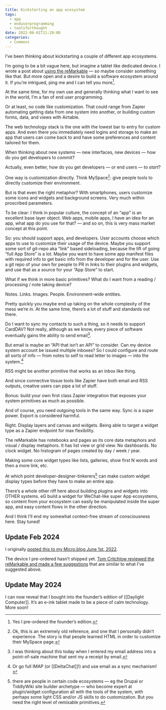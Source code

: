 ```yaml
---
title: Kickstarting an app ecosystem
tags:
  - app
  - enduserprogramming
  - toolsforthought
date: 2022-06-01T21:20:00
categories:
  - Commons
---
```

I’ve been thinking about kickstarting a couple of different app ecosystems.

I’m going to be a bit vague here, but imagine a tablet like dedicated device. I wrote a post about [using the reMarkable](https://bmannconsulting.com/blog/2021/02/14/remarkable-tablet-first-usage/) — so maybe consider something like that. But more open and a desire to build a software ecosystem around it. If you’re intrigued, ping me and I can tell you more[^preorder].

[^preorder]: Yes I pre-ordered the founder’s edition. 

At the same time, for my own use and generally thinking what I want to see in the world, I’m a fan of end user programming.

Or at least, no code like customization. That could range from Zapier automating getting data from one system into another, or building custom forms, data, and views with Airtable. 

The web technology stack is the one with the lowest bar to entry for custom apps. And even there you immediately need logins and storage to make an app that users can come back to and have some preferences and content tailored for them. 

When thinking about new systems — new interfaces, new devices — how do you get developers to commit?

Actually, even better, how do you get developers — or end users — to _start_?

One way is customization directly. Think MySpace[^myspace]: give people tools to directly customize their environment. 

[^myspace]: Ok, this is an extremely old reference, and one that I personally didn’t experience. The story is that people learned HTML in order to customize their MySpace page.

But is that even the right metaphor? With smartphones, users customize some icons and widgets and background screens. Very much within proscribed parameters. 

To be clear: I think in popular culture, the concept of an “app” is an excellent base layer object. Web apps, mobile apps, I have an idea for an app, what app do you use for that? — and so on, this is very mass market concept at this point. 

So: you should support apps, and developers. User accounts choose which apps to use to customize their usage of the device. Maybe you support some sort of git-repo aka “link” based sideloading, because the lift of going “full App Store” is a lot. Maybe you want to have some app manifest files with required info to get basic info from the developer and for the user. Use a git repo of your own for people to PR in links to their plugins and widgets, and use that as a source for your “App Store” to start. 

What if we think in more basic primitives? What do I want from a reading / processing / note taking device? 

Notes. Links. Images. People. Environment-wide entities.

Pretty quickly you maybe end up taking on the whole complexity of the mess we’re in. At the same time, there’s a lot of stuff and standards out there.

Do I want to sync my contacts to such a thing, so it needs to support CardDAV? Not really, although as we know, every piece of software eventually gains the ability to send email[^pos].

[^pos]: I was thinking about this today when I entered my email address into a point-of-sale machine that sent my a receipt by email. 

But email is maybe an “API that isn’t an API” to consider. Can my device system account be issued multiple inboxes? So I could configure and route all sorts of info — from notes to self to read letter to images — into the system.[^imap]

[^imap]: Or go full IMAP (or [[DeltaChat]]!) and use email as a sync mechanism!

RSS might be another primitive that works as an inbox like thing. 

And since connective tissue tools like Zapier have both email and RSS outputs, creative users can pipe a lot of stuff.  

Bonus: build your own first class Zapier integration that exposes your system primitives as much as possible.

And of course, you need outgoing tools in the same way. Sync is a super power. Export is considered harmful. 

Right. Display layers and canvas and widgets. Being able to target a widget type as a Zapier endpoint for max flexibility. 

The reMarkable has notebooks and pages as its core data metaphors and visual / display metaphors. It has list view or grid view. No dashboards. No clock widget. No histogram of pages created by day / week / year. 

Making some core widget types like lists, galleries, show first N words and then a more link, etc. 

At which point developer-designer-tinkerers[^sitebuilder] can make custom widget display types before they have to make an entire app. 

[^sitebuilder]: there are people in certain code ecosystems — eg the Drupal or TiddlyWiki site builder archetype — who become expert at plugin/widget configuration all with the tools of the system, with perhaps some light CSS and/or JS skills to do customization. But you need the right level of remixable primitives. 

There’s a whole other riff here about building plugins and widgets into OTHER systems. eG build a widget for WeChat-like super App ecosystems, so content from your ecosystem can easily be manipulated inside the super app, and easy content flows in the other direction. 

And I think I’ll end my somewhat context-free stream of consciousness here. Stay tuned!

## Update Feb 2024

I originally [posted this to my Micro.blog June 1st, 2022](https://blog.bmannconsulting.com/2022/06/02/kickstarting-an-app.html).

The device I pre-ordered hasn’t shipped yet. [Tom Critchlow reviewed the reMarkable and made a few suggestions](https://tomcritchlow.com/2024/02/09/remarkable-notes/) that are similar to what I’ve suggested above. 

## Update May 2024

I can now reveal that I bought into the founder’s edition of [[Daylight Computer]]. It’s an e-ink tablet made to be a piece of calm technology. More soon! 


